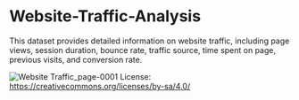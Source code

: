 # Website-Traffic-Analysis
This dataset provides detailed information on website traffic, including page views, session duration, bounce rate, traffic source, time spent on page, previous visits, and conversion rate.

![Website Traffic_page-0001](https://github.com/user-attachments/assets/14ab140c-c53b-429b-84fd-ebb0a519c76d)
License:
https://creativecommons.org/licenses/by-sa/4.0/
